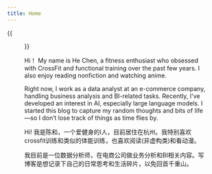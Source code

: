 ```yaml
---
title: Home
---
```


{{<figure src="https://blog20200906.oss-cn-hangzhou.aliyuncs.com/uPic/WechatIMG3187.jpeg" title="Hi! That's me at Bondi Beach,Australia (Hi，这就是我！)" width="1400">}}



Hi！ My name is He Chen, a fitness enthusiast who obsessed with CrossFit and functional training over the past few years. I also enjoy reading nonfiction and watching anime.

Right now, I work as a data analyst at an e-commerce company, handling business analysis and BI-related tasks. Recently, I've developed an interest in AI, especially large language models. I started this blog to capture my random thoughts and bits of life—so I don’t lose track of things as time flies by.

Hi! 我是陈和，一个爱健身的I人，目前居住在杭州。我特别喜欢crossfit训练和类似的体能训练，也喜欢阅读(非虚构类)和看动漫。

我目前是一位数据分析师，在电商公司做业务分析和BI相关内容。写博客是想记录下自己的日常思考和生活碎片，以免回首千重山。
